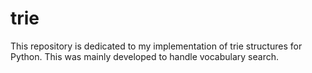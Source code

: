 # trie

This repository is dedicated to my implementation of trie structures for Python. This was mainly developed to handle vocabulary search.  


